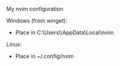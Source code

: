 My nvim configuration

Windows (from winget):
- Place in C:\Users\\<username>\AppData\Local\nvim

Linux:
- Place in ~/.config/nvim
